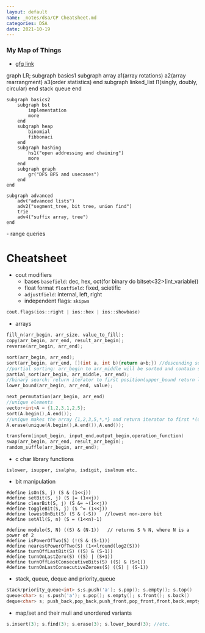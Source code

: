 ```yaml
---
layout: default
name: _notes/dsa/CP Cheatsheet.md
categories: DSA
date: 2021-10-19
---
```

<script 
    type="text/javascript"
    src="https://unpkg.com/mermaid@8.13.2/dist/mermaid.min.js">
</script>

<link 
  rel="stylesheet" 
  href="https://cdn.jsdelivr.net/npm/katex@0.13.18/dist/katex.min.css" integrity="sha384-zTROYFVGOfTw7JV7KUu8udsvW2fx4lWOsCEDqhBreBwlHI4ioVRtmIvEThzJHGET" crossorigin="anonymous">

<script defer 
  src="https://cdn.jsdelivr.net/npm/katex@0.13.18/dist/katex.min.js" integrity="sha384-GxNFqL3r9uRJQhR+47eDxuPoNE7yLftQM8LcxzgS4HT73tp970WS/wV5p8UzCOmb" crossorigin="anonymous">
</script>

<script defer 
  src="https://cdn.jsdelivr.net/npm/katex@0.13.18/dist/contrib/auto-render.min.js" integrity="sha384-vZTG03m+2yp6N6BNi5iM4rW4oIwk5DfcNdFfxkk9ZWpDriOkXX8voJBFrAO7MpVl" crossorigin="anonymous">
</script>
<script>
    document.addEventListener("DOMContentLoaded", function() {
        renderMathInElement(document.body, {
          // customised options
          // • auto-render specific keys, e.g.:
          delimiters: [
              {left: '$$', right: '$$', display: true},
              {left: '$', right: '$', display: false},
              {left: '\[', right: '\]', dispaly: true}
          ],
          throwOnError : false
        });
    });
</script>
### My Map of Things

- [gfg link](https://www.geeksforgeeks.org/data-structures/)

<div class="mermaid">graph LR;
    subgraph basics1
        subgraph array
            a1(array rotations)
            a2(array rearrangment)
            a3(order statistics)
        end
        subgraph linked_list
            l1(singly, doubly, circular)
        end
        stack
        queue
    end
    
    subgraph basics2
        subgraph bst
            implementation
            more
        end
        subgraph heap
            binomial
            fibbonaci
        end
        subgraph hashing
            hs1("open addressing and chaining")
            more
        end
        subgraph graph
            gr("DFS BFS and usecases")
        end
    end
    
    subgraph advanced
        adv("advanced lists")
        adv2("segment_tree, bit tree, union find")
        trie
        adv4("suffix array, tree")
    end
    

</div>
- range queries



# Cheatsheet

- cout modifiers
	- bases  `basefield`: dec, hex, oct(for binary do bitset<32>(int_variable))
	- float format `floatfield`: fixed, scietific
	- `adjustfield`: internal, left, right
	- independent flags: `skipws`
```c++
cout.flags(ios::right | ios::hex | ios::showbase)
```

- arrays

```c++
fill_n(arr_begin, arr_size, value_to_fill);
copy(arr_begin, arr_end, result_arr_begin);
reverse(arr_begin, arr_end);

sort(arr_begin, arr_end);
sort(arr_begin, arr_end, [](int a, int b){return a>b;})	//descending sort
//partial sorting: arr_begin to arr_middle will be sorted and contain smallest elements of array
partial_sort(arr_begin, arr_middle, arr_end);	
//binary search: return iterator to first position(upper_bound return last position) at which value can be inserted without disturbing the ordering
lower_bound(arr_begin, arr_end, value);	

next_permutation(arr_begin, arr_end)
//unique elements
vector<int>A = {1,2,3,1,2,5};
sort(A.begin(),A.end());
//unique makes the array {1,2,3,5,*,*} and return iterator to first *(duplicate)
A.erase(unique(A.begin(),A.end()),A.end());

transform(input_begin, input_end,output_begin,operation_function)
swap(arr_begin, arr_end, result_arr_begin);
random_suffle(arr_begin, arr_end);
```

- c char library functions

```
islower, isupper, isalpha, isdigit, isalnum etc.
```

- bit manipulation

```
#define isOn(S, j) (S & (1<<j))
#define setBit(S, j) (S |= (1<<j))
#define clearBit(S, j) (S &= ~(1<<j))
#define toggleBit(S, j) (S ^= (1<<j))
#define lowestOnBit(S) (S & (-S))	//lowest non-zero bit
#define setAll(S, n) (S = (1<<n)-1)

#define modulo(S, N) ((S) & (N-1))   // returns S % N, where N is a power of 2
#define isPowerOfTwo(S) (!(S & (S-1)))
#define nearestPowerOfTwo(S) (1<<lround(log2(S)))
#define turnOffLastBit(S) ((S) & (S-1))
#define turnOnLastZero(S) ((S) | (S+1))
#define turnOffLastConsecutiveBits(S) ((S) & (S+1))
#define turnOnLastConsecutiveZeroes(S) ((S) | (S-1))
```

- stack, queue, deque and priority_queue
```c++
stack/priority_queue<int> s;s.push('a'); s.pop(); s.empty(); s.top()
queue<char> s; s.push('a'); s.pop(); s.empty(); s.front(); s.back()
deque<char> s; push_back,pop_back,push_front,pop_front,front,back,empty
```
- map/set and their muli and unordered variants
```c++
s.insert(3); s.find(3); s.erase(3); s.lower_bound(3); //etc.
```
